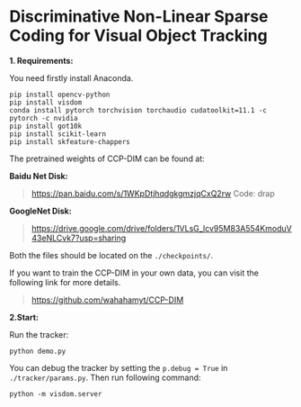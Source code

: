 # Discriminative Non-Linear Sparse Coding for Visual Object Tracking

**1. Requirements:**

You need firstly install Anaconda.

```shell
pip install opencv-python
pip install visdom
conda install pytorch torchvision torchaudio cudatoolkit=11.1 -c pytorch -c nvidia
pip install got10k
pip install scikit-learn
pip install skfeature-chappers
```
The pretrained weights of CCP-DIM can be found at:


**Baidu Net Disk:**

> https://pan.baidu.com/s/1WKpDtjhqdgkgmzjqCxQ2rw 
Code: drap 


**GoogleNet Disk:**

> https://drive.google.com/drive/folders/1VLsG_lcv95M83A554KmoduV43eNLCvk7?usp=sharing 

Both the files should be located on the `./checkpoints/`.

If you want to train the CCP-DIM in your own data, you can visit the following link for more details. 
> https://github.com/wahahamyt/CCP-DIM



**2.Start:**

Run the tracker:
```shell
python demo.py
```

You can debug the tracker by setting the ```p.debug = True``` in ```./tracker/params.py```.
Then run following command:
```
python -m visdom.server
```






